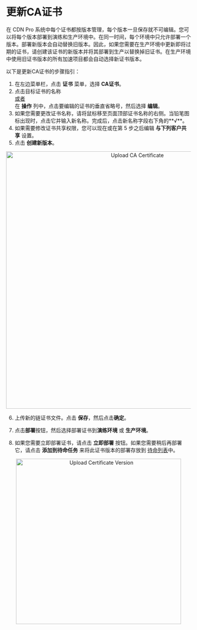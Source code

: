 # 更新CA证书

在 CDN Pro 系统中每个证书都按版本管理，每个版本一旦保存就不可编辑。您可以将每个版本部署到演练和生产环境中。在同一时间，每个环境中只允许部署一个版本。部署新版本会自动替换旧版本。因此，如果您需要在生产环境中更新即将过期的证书，请创建该证书的新版本并将其部署到生产以替换掉旧证书。在生产环境中使用旧证书版本的所有加速项目都会自动选择新证书版本。

以下是更新CA证书的步骤指引：

1. 在左边菜单栏，点击 **证书** 菜单，选择 **CA证书**。
2. 点击目标证书的名称
    <br><u>或者 </u></br>
  在 **操作** 列中，点击要编辑的证书的垂直省略号，然后选择 **编辑**。
3. 如果您需要更改证书名称，请将鼠标移至页面顶部证书名称的右侧。当铅笔图标出现时，点击它并输入新名称。完成后，点击新名称字段右下角的**√**。
4. 如果需要修改证书共享权限，您可以现在或在第 5 步之后编辑 **与下列客户共享** 设置。
5. 点击 **创建新版本**。

<p align="center"><img src="/docs/resources/images/certificates/update-cacertificate.png" alt="Upload CA Certificate" width="700"></p>

6. 上传新的链证书文件。点击 **保存**，然后点击**确定**。

7. 点击<strong>部署</strong>按钮，然后选择部署证书到<strong>演练环境</strong> 或 <strong>生产环境</strong>。<br>

8. 如果您需要立即部署证书，请点击 <strong>立即部署</strong> 按钮。如果您需要稍后再部署它，请点击 <strong>添加到待命任务</strong> 来将此证书版本的部署存放到 [待命列表](</docs/portal/tasks/standby-tasks.md>)中。

<p align="center"><img src="/docs/resources/images/certificates/certificate-deployment.png" alt="Upload Certificate Version" width="450"></p>


